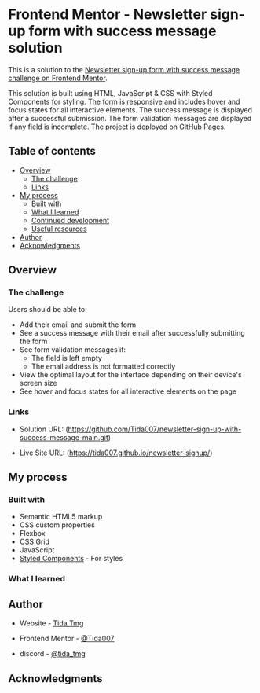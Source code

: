 # Frontend Mentor - Newsletter sign-up form with success message solution

This is a solution to the [Newsletter sign-up form with success message challenge on Frontend Mentor](https://www.frontendmentor.io/challenges/newsletter-signup-form-with-success-message-3FC1AZbNrv).

 This solution is built using HTML, JavaScript &  CSS with Styled Components for styling. The form is responsive and includes hover and focus states for all interactive elements. The success message is displayed after a successful submission. The form validation messages are displayed if any field is incomplete. The project is deployed on GitHub Pages. 
## Table of contents

- [Overview](#overview)
  - [The challenge](#the-challenge)
  - [Links](#links)
- [My process](#my-process)
  - [Built with](#built-with)
  - [What I learned](#what-i-learned)
  - [Continued development](#continued-development)
  - [Useful resources](#useful-resources)
- [Author](#author)
- [Acknowledgments](#acknowledgments)


## Overview

### The challenge

Users should be able to:

- Add their email and submit the form
- See a success message with their email after successfully submitting the form
- See form validation messages if:
  - The field is left empty
  - The email address is not formatted correctly
- View the optimal layout for the interface depending on their device's screen size
- See hover and focus states for all interactive elements on the page


### Links

- Solution URL: (https://github.com/Tida007/newsletter-sign-up-with-success-message-main.git)

- Live Site URL: (https://tida007.github.io/newsletter-signup/)

## My process

### Built with

- Semantic HTML5 markup
- CSS custom properties
- Flexbox
- CSS Grid
- JavaScript
- [Styled Components](https://styled-components.com/) - For styles


### What I learned


## Author

- Website - [Tida Tmg](https://tida007.github.io/newsletter-signup/)

- Frontend Mentor - [@Tida007](https://www.frontendmentor.io/profile/Tida007)
- discord - [@tida_tmg](https://discord.gg/tida_tmg)

## Acknowledgments
